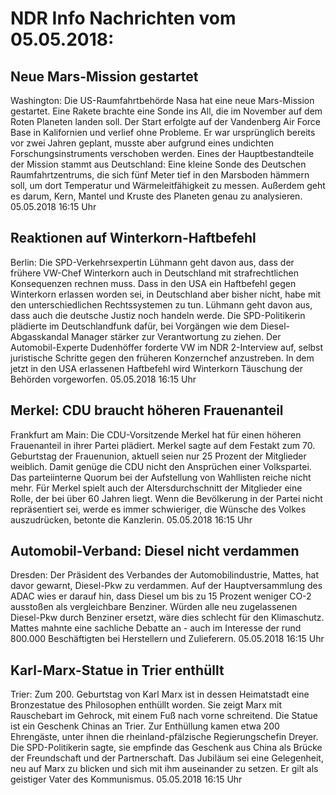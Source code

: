 # NDR Info Nachrichten vom 05.05.2018:


## Neue Mars-Mission gestartet
Washington:	Die US-Raumfahrtbehörde Nasa hat eine neue Mars-Mission gestartet. Eine Rakete brachte eine Sonde ins All, die im  November auf dem Roten Planeten landen soll. Der Start erfolgte auf der Vandenberg Air Force Base in Kalifornien und verlief ohne Probleme. Er war ursprünglich bereits vor zwei Jahren geplant, musste aber aufgrund eines undichten Forschungsinstruments verschoben werden. Eines der Hauptbestandteile der Mission stammt aus Deutschland: Eine kleine Sonde des Deutschen Raumfahrtzentrums, die sich fünf Meter tief in den Marsboden hämmern soll, um dort Temperatur und Wärmeleitfähigkeit zu messen. Außerdem geht es darum, Kern, Mantel und Kruste des Planeten genau zu analysieren. 05.05.2018 16:15 Uhr 

## Reaktionen auf Winterkorn-Haftbefehl
Berlin:	Die SPD-Verkehrsexpertin Lühmann geht davon aus, dass der frühere VW-Chef Winterkorn auch in Deutschland mit strafrechtlichen Konsequenzen rechnen muss. Dass in den USA ein Haftbefehl gegen Winterkorn erlassen worden sei, in Deutschland aber bisher nicht, habe mit den unterschiedlichen Rechtssystemen zu tun. Lühmann geht davon aus, dass auch die deutsche Justiz noch handeln werde. Die SPD-Politikerin plädierte im Deutschlandfunk dafür, bei Vorgängen wie dem Diesel-Abgasskandal Manager stärker zur Verantwortung zu ziehen. Der Automobil-Experte Dudenhöffer forderte VW im NDR 2-Interview auf, selbst juristische Schritte gegen den früheren Konzernchef anzustreben. In dem jetzt in den USA erlassenen Haftbefehl wird Winterkorn Täuschung der Behörden vorgeworfen. 05.05.2018 16:15 Uhr 

## Merkel: CDU braucht höheren Frauenanteil
Frankfurt am Main: Die CDU-Vorsitzende Merkel hat für einen höheren Frauenanteil in ihrer Partei plädiert. Merkel sagte auf dem Festakt zum 70. Geburtstag der Frauenunion, aktuell seien nur 25 Prozent der Mitglieder weiblich. Damit genüge die CDU nicht den Ansprüchen einer Volkspartei. Das parteiinterne Quorum bei der Aufstellung von Wahllisten reiche nicht mehr. Für Merkel spielt auch der Altersdurchschnitt der Mitglieder eine Rolle, der bei über 60 Jahren liegt. Wenn die Bevölkerung in der Partei nicht repräsentiert sei, werde es immer schwieriger, die Wünsche des Volkes auszudrücken, betonte die Kanzlerin. 05.05.2018 16:15 Uhr 

## Automobil-Verband: Diesel nicht verdammen
Dresden:	Der Präsident des Verbandes der Automobilindustrie, Mattes, hat davor gewarnt, Diesel-Pkw zu verdammen. Auf der Hauptversammlung des ADAC wies er darauf hin, dass Diesel um bis zu 15 Prozent weniger CO-2 ausstoßen als vergleichbare Benziner. Würden alle neu zugelassenen Diesel-Pkw durch Benziner ersetzt, wäre dies schlecht für den Klimaschutz. Mattes mahnte eine sachliche Debatte an - auch im Interesse der rund 800.000 Beschäftigten bei Herstellern und Zulieferern. 05.05.2018 16:15 Uhr 

## Karl-Marx-Statue in Trier enthüllt
Trier: Zum 200. Geburtstag von Karl Marx ist in dessen Heimatstadt eine Bronzestatue des Philosophen enthüllt worden. Sie zeigt Marx mit Rauschebart im Gehrock, mit einem Fuß nach vorne schreitend. Die Statue ist ein Geschenk Chinas an Trier. Zur Enthüllung kamen etwa 200 Ehrengäste, unter ihnen die rheinland-pfälzische Regierungschefin Dreyer. Die SPD-Politikerin sagte, sie empfinde das Geschenk aus China als Brücke der Freundschaft und der Partnerschaft. Das Jubiläum sei eine Gelegenheit, neu auf Marx zu blicken und sich mit ihm auseinander zu setzen. Er gilt als geistiger Vater des Kommunismus. 05.05.2018 16:15 Uhr 

